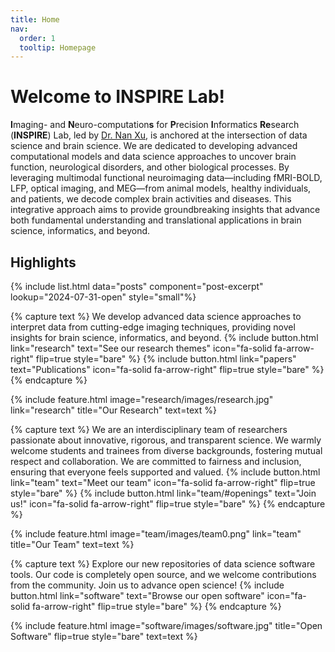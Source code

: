 ```yaml
---
title: Home
nav:
  order: 1
  tooltip: Homepage
---
```

# Welcome to INSPIRE Lab!
**I**maging- and **N**euro-computation**s** for **P**recision **I**nformatics **Re**search (**INSPIRE**) Lab, led by [Dr. Nan Xu](members/nan-xu.html), is anchored at the intersection of data science and brain science. We are dedicated to developing advanced computational models and data science approaches to uncover brain function, neurological disorders, and other biological processes. By leveraging multimodal functional neuroimaging data—including fMRI-BOLD, LFP, optical imaging, and MEG—from animal models, healthy individuals, and patients, we decode complex brain activities and diseases. This integrative approach aims to provide groundbreaking insights that advance both fundamental understanding and translational applications in brain science, informatics, and beyond.
## Highlights
{% include list.html data="posts" component="post-excerpt" lookup="2024-07-31-open" style="small"%}

{% capture text %}
We develop advanced data science approaches to interpret data from cutting-edge imaging techniques, providing novel insights for brain science, informatics, and beyond.
{%
  include button.html
  link="research"
  text="See our research themes"
  icon="fa-solid fa-arrow-right"
  flip=true
  style="bare"
%}
{%
  include button.html
  link="papers"
  text="Publications"
  icon="fa-solid fa-arrow-right"
  flip=true
  style="bare"
%}
{% endcapture %}

{%
  include feature.html
  image="research/images/research.jpg"
  link="research"
  title="Our Research"
  text=text
%}

{% capture text %} 
We are an interdisciplinary team of researchers passionate about innovative, rigorous, and transparent science. We warmly welcome students and trainees from diverse backgrounds, fostering mutual respect and collaboration. We are committed to fairness and inclusion, ensuring that everyone feels supported and valued.
{%
  include button.html
  link="team"
  text="Meet our team"
  icon="fa-solid fa-arrow-right"
  flip=true
  style="bare"
%}
{%
  include button.html
  link="team/#openings"
  text="Join us!"
  icon="fa-solid fa-arrow-right"
  flip=true
  style="bare"
%}
{% endcapture %}

{%
  include feature.html
  image="team/images/team0.png"
  link="team"
  title="Our Team"
  text=text
%}

{% capture text %}
Explore our new repositories of data science software tools. Our code is completely open source, and we welcome contributions from the community. Join us to advance open science!
{%
  include button.html
  link="software"
  text="Browse our open software"
  icon="fa-solid fa-arrow-right"
  flip=true
  style="bare"
%}
{% endcapture %}

{%
  include feature.html
  image="software/images/software.jpg"
  title="Open Software"
  flip=true
  style="bare"
  text=text
%}
